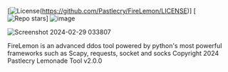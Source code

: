 [![License](https://img.shields.io/github/license/Pastlecry/FireLemon?style=flat-square&color=magenta)(https://github.com/Pastlecry/FireLemon/LICENSE)]
[![Repo stars](https://img.shields.io/github/stars/Pastlecry/FireLemon?style=flat-square&color=magenta)]
![image](https://github.com/Pastlecry/FireLemon/assets/93829550/24980aec-99b4-4ef1-8978-8b66acc07d90)


![Screenshot 2024-02-29 033807](https://github.com/Pastlecry/FireLemon/assets/93829550/560290af-de13-4155-89b2-c7fddd988709)

FireLemon is an advanced ddos tool powered by python's most powerful frameworks such as Scapy, requests, socket and socks
Copyright 2024 Pastlecry 
Lemonade Tool v2.0.0

